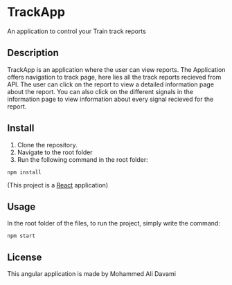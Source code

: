 # TrackApp

An application to control your Train track reports

## Description

TrackApp is an application where the user can view reports. The Application offers navigation to track page, here lies all the track reports recieved from API. The user can click on the report to view a detailed information page about the report. You can also click on the different signals in the information page to view information about every signal recieved for the report. 

## Install

1. Clone the repository.
2. Navigate to the root folder
3. Run the following command in the root folder: 

```
npm install
```

(This project is a <a href="[https://nodejs.org/en/](https://reactjs.org/)">React</a> application)

## Usage
In the root folder of the files, to run the project, simply write the command:

```
npm start
```

## License
This angular application is made by Mohammed Ali Davami
